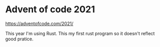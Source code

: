 # Advent of code 2021

https://adventofcode.com/2021/

This year I'm using Rust. This my first rust program so it doesn't reflect
good pratice. 